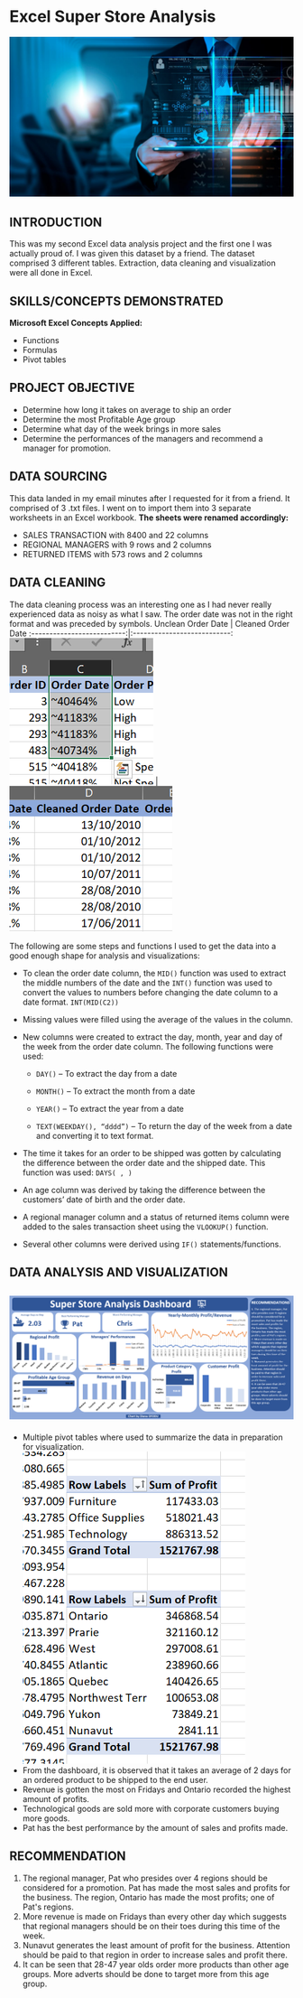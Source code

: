 # Excel Super Store Analysis
![](Cover_image.jpg)
## INTRODUCTION
This was my second Excel data analysis project and the first one I was actually proud of. I was given this dataset by a friend. The dataset comprised 3 different tables. Extraction, data cleaning and visualization were all done in Excel.

## SKILLS/CONCEPTS DEMONSTRATED
**Microsoft Excel Concepts Applied:**
-	Functions
-	Formulas
- Pivot tables

## PROJECT OBJECTIVE
-	Determine how long it takes on average to ship an order
-	Determine the most Profitable Age group
-	Determine what day of the week brings in more sales
-	Determine the performances of the managers and recommend a manager for promotion.

## DATA SOURCING
This data landed in my email minutes after I requested for it from a friend. It comprised of 3 .txt files. I went on to import them into 3 separate worksheets in an Excel workbook. 
**The sheets were renamed accordingly:**
-	SALES TRANSACTION with 8400 and 22 columns
-	REGIONAL MANAGERS with 9 rows and 2 columns
-	RETURNED ITEMS with 573 rows and 2 columns

## DATA CLEANING
The data cleaning process was an interesting one as I had never really experienced data as noisy as what I saw. The order date was not in the right format and was preceded by symbols.
Unclean Order Date          | Cleaned Order Date
:--------------------------:|:---------------------------:
![](Unclean_Order_Date.png) | ![](Cleaned_Order_Date.png)

The following are some steps and functions I used to get the data into a good enough shape for analysis and visualizations:
- To clean the order date column, the `MID()` function was used to extract the middle numbers of the date and the `INT()` function was used to convert the values to numbers before changing the date column to a date format. `INT(MID(C2))`
- Missing values were filled using the average of the values in the column.
-	New columns were created to extract the day, month, year and day of the week from the order date column. The following functions were used:
    
    - `DAY()` – To extract the day from a date
    
    - `MONTH()` – To extract the month from a date
    
    - `YEAR()` – To extract the year from a date
    
    - `TEXT(WEEKDAY(), “dddd”)` – To return the day of the week from a date and converting it to text format.
-	The time it takes for an order to be shipped was gotten by calculating the difference between the order date and the shipped date. This function was used: `DAYS( , )`
-	An age column was derived by taking the difference between the customers’ date of birth and the order date. 
-	A regional manager column and a status of returned items column were added to the sales transaction sheet using the `VLOOKUP()` function.
-	Several other columns were derived using `IF()` statements/functions.

## DATA ANALYSIS AND VISUALIZATION
![](Superstore_Dashboard.png)
---
-	Multiple pivot tables where used to summarize the data in preparation for visualization.
![](Pivot_Tables.png)
-	From the dashboard, it is observed that it takes an average of 2 days for an ordered product to be shipped to the end user.
-	Revenue is gotten the most on Fridays and Ontario recorded the highest amount of profits.
-	Technological goods are sold more with corporate customers buying more goods.
-	Pat has the best performance by the amount of sales and profits made.

## RECOMMENDATION
1.	The regional manager, Pat who presides over 4 regions should be considered for a promotion. Pat has made the most sales and profits for the business. The region, Ontario has made the most profits; one of Pat's regions.
2.	More revenue is made on Fridays than every other day which suggests that regional managers should be on their toes during this time of the week.
3.	Nunavut generates the least amount of profit for the business. Attention should be paid to that region in order to increase sales and profit there.
4.	It can be seen that 28-47 year olds order more products than other age groups. More adverts should be done to target more from this age group.
